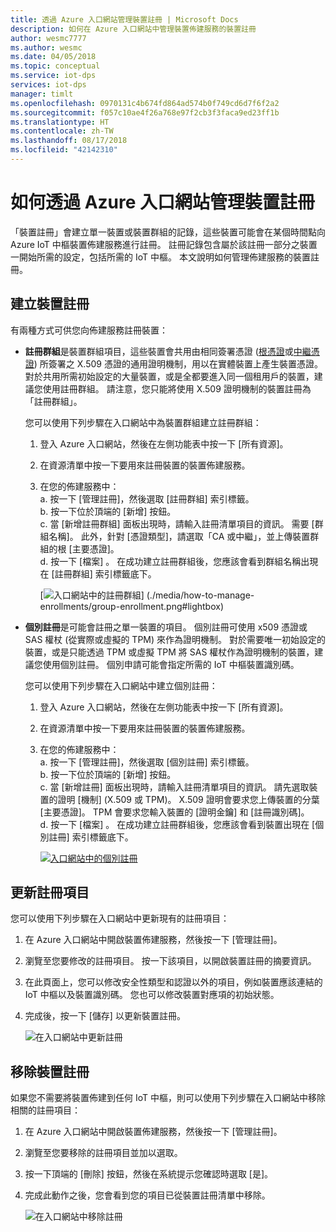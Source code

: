 ```yaml
---
title: 透過 Azure 入口網站管理裝置註冊 | Microsoft Docs
description: 如何在 Azure 入口網站中管理裝置佈建服務的裝置註冊
author: wesmc7777
ms.author: wesmc
ms.date: 04/05/2018
ms.topic: conceptual
ms.service: iot-dps
services: iot-dps
manager: timlt
ms.openlocfilehash: 0970131c4b674fd864ad574b0f749cd6d7f6f2a2
ms.sourcegitcommit: f057c10ae4f26a768e97f2cb3f3faca9ed23ff1b
ms.translationtype: HT
ms.contentlocale: zh-TW
ms.lasthandoff: 08/17/2018
ms.locfileid: "42142310"
---
```

# <a name="how-to-manage-device-enrollments-with-azure-portal"></a>如何透過 Azure 入口網站管理裝置註冊

「裝置註冊」會建立單一裝置或裝置群組的記錄，這些裝置可能會在某個時間點向 Azure IoT 中樞裝置佈建服務進行註冊。 註冊記錄包含屬於該註冊一部分之裝置一開始所需的設定，包括所需的 IoT 中樞。 本文說明如何管理佈建服務的裝置註冊。


## <a name="create-a-device-enrollment"></a>建立裝置註冊

有兩種方式可供您向佈建服務註冊裝置：

* **註冊群組**是裝置群組項目，這些裝置會共用由相同簽署憑證 ([根憑證](https://docs.microsoft.com/azure/iot-dps/concepts-security#root-certificate)或[中繼憑證](https://docs.microsoft.com/azure/iot-dps/concepts-security#intermediate-certificate)) 所簽署之 X.509 憑證的通用證明機制，用以在實體裝置上產生裝置憑證。 對於共用所需初始設定的大量裝置，或是全都要進入同一個租用戶的裝置，建議您使用註冊群組。 請注意，您只能將使用 X.509 證明機制的裝置註冊為「註冊群組」。 

    您可以使用下列步驟在入口網站中為裝置群組建立註冊群組：

    1. 登入 Azure 入口網站，然後在左側功能表中按一下 [所有資源]。  
    1. 在資源清單中按一下要用來註冊裝置的裝置佈建服務。  
    1. 在您的佈建服務中：  
       a. 按一下 [管理註冊]，然後選取 [註冊群組] 索引標籤。  
       b. 按一下位於頂端的 [新增] 按鈕。  
       c. 當 [新增註冊群組] 面板出現時，請輸入註冊清單項目的資訊。  需要 [群組名稱]。 此外，針對 [憑證類型]，請選取「CA 或中繼」，並上傳裝置群組的根 [主要憑證]。  
       d. 按一下 [檔案] 。 在成功建立註冊群組後，您應該會看到群組名稱出現在 [註冊群組] 索引標籤底下。  

       [![入口網站中的註冊群組](./media/how-to-manage-enrollments/group-enrollment.png)]  (./media/how-to-manage-enrollments/group-enrollment.png#lightbox)
    

* **個別註冊**是可能會註冊之單一裝置的項目。 個別註冊可使用 x509 憑證或 SAS 權杖 (從實際或虛擬的 TPM) 來作為證明機制。 對於需要唯一初始設定的裝置，或是只能透過 TPM 或虛擬 TPM 將 SAS 權杖作為證明機制的裝置，建議您使用個別註冊。 個別申請可能會指定所需的 IoT 中樞裝置識別碼。

    您可以使用下列步驟在入口網站中建立個別註冊：

    1. 登入 Azure 入口網站，然後在左側功能表中按一下 [所有資源]。
    1. 在資源清單中按一下要用來註冊裝置的裝置佈建服務。
    1. 在您的佈建服務中：  
       a. 按一下 [管理註冊]，然後選取 [個別註冊] 索引標籤。  
       b. 按一下位於頂端的 [新增] 按鈕。   
       c. 當 [新增註冊] 面板出現時，請輸入註冊清單項目的資訊。 請先選取裝置的證明 [機制] (X.509 或 TPM)。 X.509 證明會要求您上傳裝置的分葉 [主要憑證]。 TPM 會要求您輸入裝置的 [證明金鑰] 和 [註冊識別碼]。  
       d. 按一下 [檔案] 。 在成功建立註冊群組後，您應該會看到裝置出現在 [個別註冊] 索引標籤底下。  

       [![入口網站中的個別註冊](./media/how-to-manage-enrollments/individual-enrollment.png)](./media/how-to-manage-enrollments/individual-enrollment.png#lightbox)

## <a name="update-an-enrollment-entry"></a>更新註冊項目
您可以使用下列步驟在入口網站中更新現有的註冊項目：

1. 在 Azure 入口網站中開啟裝置佈建服務，然後按一下 [管理註冊]。 
1. 瀏覽至您要修改的註冊項目。 按一下該項目，以開啟裝置註冊的摘要資訊。 
1. 在此頁面上，您可以修改安全性類型和認證以外的項目，例如裝置應該連結的 IoT 中樞以及裝置識別碼。 您也可以修改裝置對應項的初始狀態。 
1. 完成後，按一下 [儲存] 以更新裝置註冊。 

    ![在入口網站中更新註冊](./media/how-to-manage-enrollments/update-enrollment.png)

## <a name="remove-a-device-enrollment"></a>移除裝置註冊
如果您不需要將裝置佈建到任何 IoT 中樞，則可以使用下列步驟在入口網站中移除相關的註冊項目：

1. 在 Azure 入口網站中開啟裝置佈建服務，然後按一下 [管理註冊]。 
1. 瀏覽至您要移除的註冊項目並加以選取。 
1. 按一下頂端的 [刪除] 按鈕，然後在系統提示您確認時選取 [是]。 
1. 完成此動作之後，您會看到您的項目已從裝置註冊清單中移除。 
 
    ![在入口網站中移除註冊](./media/how-to-manage-enrollments/remove-enrollment.png)


